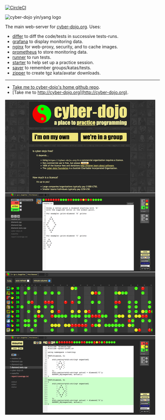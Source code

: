 [![CircleCI](https://circleci.com/gh/cyber-dojo/web.svg?style=svg)](https://circleci.com/gh/cyber-dojo/web)

<img src="https://raw.githubusercontent.com/cyber-dojo/nginx/master/images/avatars/cyber-dojo.png"
     alt="cyber-dojo yin/yang logo"
     width="50px"
     height="50px"/>

The main web-server for [cyber-dojo.org](http://cyber-dojo.org). Uses:
- [differ](https://github.com/cyber-dojo/differ) to diff the code/tests in successive tests-runs.
- [grafana](https://github.com/cyber-dojo/grafana) to display monitoring data.
- [nginx](https://github.com/cyber-dojo/nginx) for web-proxy, security, and to cache images.
- [prometheus](https://github.com/cyber-dojo/prometheus) to store monitoring data.
- [runner](https://github.com/cyber-dojo/runner) to run tests.
- [starter](https://github.com/cyber-dojo/starter) to help set up a practice session.
- [saver](https://github.com/cyber-dojo/saver) to remember groups/katas/tests.
- [zipper](https://github.com/cyber-dojo/zipper) to create tgz kata/avatar downloads.

- - - -

* [Take me to cyber-dojo's home github repo](https://github.com/cyber-dojo/cyber-dojo).
* [Take me to http://cyber-dojo.org](http://cyber-dojo.org).

![cyber-dojo.org home page](https://github.com/cyber-dojo/cyber-dojo/blob/master/shared/home_page_snapshot.png)
